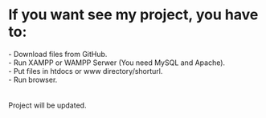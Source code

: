 <h1>If you want see my project, you have to:</h1>
- Download files from GitHub.</br>
- Run XAMPP or WAMPP Serwer (You need MySQL and Apache).</br>
- Put files in htdocs or www directory/shorturl.</br>
- Run browser.</br>
</br></br>
Project will be updated.
